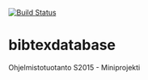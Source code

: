 [![Build Status](https://travis-ci.org/ohtuspringteam/bibtexdatabase.svg?branch=master)](https://travis-ci.org/ohtuspringteam/bibtexdatabase)
# bibtexdatabase
Ohjelmistotuotanto S2015 - Miniprojekti

